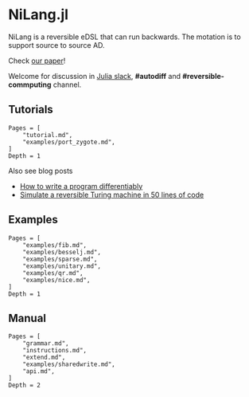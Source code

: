 # NiLang.jl

NiLang is a reversible eDSL that can run backwards. The motation is to support source to source AD.

Check [our paper](https://arxiv.org/abs/2003.04617)!

Welcome for discussion in [Julia slack](https://slackinvite.julialang.org/), **#autodiff** and **#reversible-commputing** channel.

## Tutorials
```@contents
Pages = [
    "tutorial.md",
    "examples/port_zygote.md",
]
Depth = 1
```

Also see blog posts
* [How to write a program differentiably](https://nextjournal.com/giggle/how-to-write-a-program-differentiably)
* [Simulate a reversible Turing machine in 50 lines of code](https://nextjournal.com/giggle/rtm50)

## Examples
```@contents
Pages = [
    "examples/fib.md",
    "examples/besselj.md",
    "examples/sparse.md",
    "examples/unitary.md",
    "examples/qr.md",
    "examples/nice.md",
]
Depth = 1
```

## Manual

```@contents
Pages = [
    "grammar.md",
    "instructions.md",
    "extend.md",
    "examples/sharedwrite.md",
    "api.md",
]
Depth = 2
```
